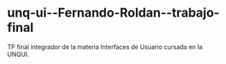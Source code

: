 # unq-ui--Fernando-Roldan--trabajo-final
TP final integrador de la materia Interfaces de Usuario cursada en la UNQUI.

